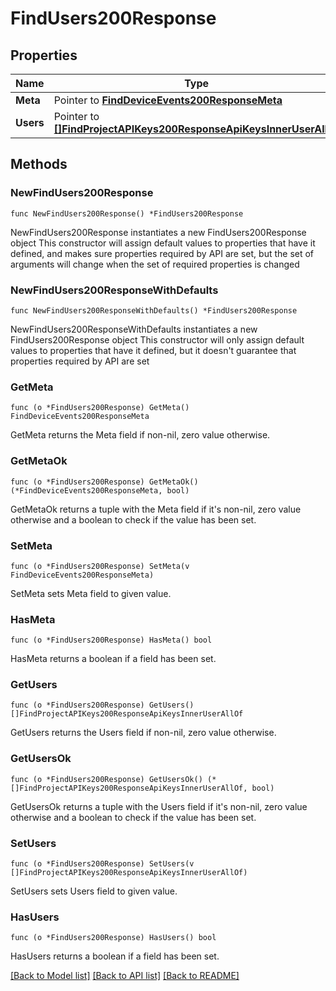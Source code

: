 # FindUsers200Response

## Properties

Name | Type | Description | Notes
------------ | ------------- | ------------- | -------------
**Meta** | Pointer to [**FindDeviceEvents200ResponseMeta**](FindDeviceEvents200ResponseMeta.md) |  | [optional] 
**Users** | Pointer to [**[]FindProjectAPIKeys200ResponseApiKeysInnerUserAllOf**](FindProjectAPIKeys200ResponseApiKeysInnerUserAllOf.md) |  | [optional] 

## Methods

### NewFindUsers200Response

`func NewFindUsers200Response() *FindUsers200Response`

NewFindUsers200Response instantiates a new FindUsers200Response object
This constructor will assign default values to properties that have it defined,
and makes sure properties required by API are set, but the set of arguments
will change when the set of required properties is changed

### NewFindUsers200ResponseWithDefaults

`func NewFindUsers200ResponseWithDefaults() *FindUsers200Response`

NewFindUsers200ResponseWithDefaults instantiates a new FindUsers200Response object
This constructor will only assign default values to properties that have it defined,
but it doesn't guarantee that properties required by API are set

### GetMeta

`func (o *FindUsers200Response) GetMeta() FindDeviceEvents200ResponseMeta`

GetMeta returns the Meta field if non-nil, zero value otherwise.

### GetMetaOk

`func (o *FindUsers200Response) GetMetaOk() (*FindDeviceEvents200ResponseMeta, bool)`

GetMetaOk returns a tuple with the Meta field if it's non-nil, zero value otherwise
and a boolean to check if the value has been set.

### SetMeta

`func (o *FindUsers200Response) SetMeta(v FindDeviceEvents200ResponseMeta)`

SetMeta sets Meta field to given value.

### HasMeta

`func (o *FindUsers200Response) HasMeta() bool`

HasMeta returns a boolean if a field has been set.

### GetUsers

`func (o *FindUsers200Response) GetUsers() []FindProjectAPIKeys200ResponseApiKeysInnerUserAllOf`

GetUsers returns the Users field if non-nil, zero value otherwise.

### GetUsersOk

`func (o *FindUsers200Response) GetUsersOk() (*[]FindProjectAPIKeys200ResponseApiKeysInnerUserAllOf, bool)`

GetUsersOk returns a tuple with the Users field if it's non-nil, zero value otherwise
and a boolean to check if the value has been set.

### SetUsers

`func (o *FindUsers200Response) SetUsers(v []FindProjectAPIKeys200ResponseApiKeysInnerUserAllOf)`

SetUsers sets Users field to given value.

### HasUsers

`func (o *FindUsers200Response) HasUsers() bool`

HasUsers returns a boolean if a field has been set.


[[Back to Model list]](../README.md#documentation-for-models) [[Back to API list]](../README.md#documentation-for-api-endpoints) [[Back to README]](../README.md)


